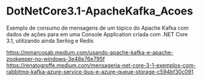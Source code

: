 # DotNetCore3.1-ApacheKafka_Acoes
Exemplo de consumo de mensagens de um tópico do Apache Kafka com dados de ações para em uma Console Application criada com .NET Core 3.1, utilizando ainda Serilog e Redis

https://mmarcosab.medium.com/usando-apache-kafka-e-apache-zookeeper-no-windows-3e48e76e795f
https://renatogroffe.medium.com/mensageria-net-core-3-1-exemplos-com-rabbitmq-kafka-azure-service-bus-e-azure-queue-storage-c594bf30c091
